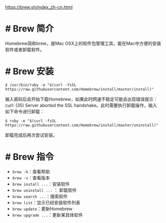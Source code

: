<https://brew.sh/index_zh-cn.html>

# # Brew 简介

Homebrew简称brew，是Mac OSX上的软件包管理工具，能在Mac中方便的安装软件或者卸载软件。

# # Brew 安装

```shell
$ /usr/bin/ruby -e "$(curl -fsSL https://raw.githubusercontent.com/Homebrew/install/master/install)"
```

输入密码后会开始下载Homebrew，如果此时网速不稳定可能会出现错误提示：curl: (35) Server aborted the SSL handshake。此时需要执行卸载操作，输入如下命令进行卸载：

```shell
$ ruby -e "$(curl -fsSL https://raw.githubusercontent.com/Homebrew/install/master/uninstall)"
```

卸载完成后再次尝试安装。

# # Brew 指令

- `brew -h`：查看帮助
- `brew -v`：查看版本
- `brew install ...`：安装软件
- `brew uninstall ...` ：  卸载软件
- `brew search ...`：搜索软件
- `brew list`：显示已经安装软件列表
- `brew update`：更新Homebrew
- `brew upgrade ...`：更新某具体软件




